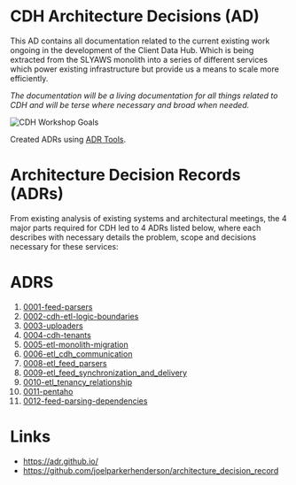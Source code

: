 # CDH Architecture Decisions (AD)
This AD contains all documentation related to the current existing work ongoing in the development of the Client Data Hub. Which is being extracted from the SLYAWS monolith into a series of different services which power existing infrastructure but provide us a means to scale more efficiently.

*The documentation will be a living documentation for all things related to CDH and will be terse where necessary and broad when needed.*

![CDH Workshop Goals](./docs/assets/images/aab_workshop/aab_2.jpg)

Created ADRs using [ADR Tools](https://github.com/npryce/adr-tools).

# Architecture Decision Records (ADRs)

From existing analysis of existing systems and architectural meetings, the 4 major parts required for CDH led to 4 ADRs listed below, where each describes with necessary details the problem, scope and decisions necessary for these services:


# ADRS

1. [0001-feed-parsers](./doc/adr/0001-feed-parsers.md)
1. [0002-cdh-etl-logic-boundaries](./doc/adr/0002-cdh-etl-logic-boundaries.md)
1. [0003-uploaders](./doc/adr/0003-uploaders.md)
1. [0004-cdh-tenants](./doc/adr/0004-cdh-tenants.md)
1. [0005-etl-monolith-migration](./doc/adr/0005-etl-monolith-migration.md)
1. [0006-etl_cdh_communication](./doc/adr/0006-etl_cdh_communication.md)
1. [0008-etl_feed_parsers](./doc/adr/0008-etl_feed_parsers.md)
1. [0009-etl_feed_synchronization_and_delivery](./doc/adr/0009-etl_feed_synchronization_and_delivery.md)
1. [0010-etl_tenancy_relationship](./doc/adr/0010-etl_tenancy_relationship.md)
1. [0011-pentaho](./doc/adr/0011-pentaho.md)
1. [0012-feed-parsing-dependencies](./doc/adr/0012-feed-parsing-dependencies.md)


# Links

- https://adr.github.io/
- https://github.com/joelparkerhenderson/architecture_decision_record
